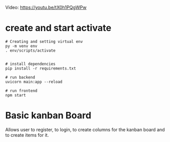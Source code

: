 Video: https://youtu.be/tX0h1PQgWPw


# create and start activate
```console
# Creating and setting virtual env
py -m venv env
. env/scripts/activate


# install dependencies
pip install -r requirements.txt

# run backend
uvicorn main:app --reload

# run frontend
npm start
```

# Basic kanban Board 
Allows user to register, to login, to create columns for the kanban board and to create items for it.

